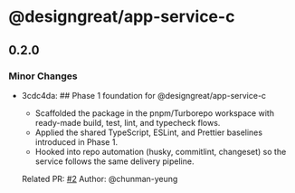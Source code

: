 # @designgreat/app-service-c

## 0.2.0

### Minor Changes

- 3cdc4da: ## Phase 1 foundation for @designgreat/app-service-c
  - Scaffolded the package in the pnpm/Turborepo workspace with ready-made build, test, lint, and
    typecheck flows.
  - Applied the shared TypeScript, ESLint, and Prettier baselines introduced in Phase 1.
  - Hooked into repo automation (husky, commitlint, changeset) so the service follows the same
    delivery pipeline.

  Related PR: [#2](https://github.com/graezykev/designgreat/pull/2) Author: @chunman-yeung
